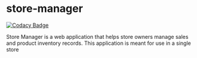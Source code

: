 # store-manager

[![Codacy Badge](https://api.codacy.com/project/badge/Grade/15f1461cde1e4a53b23ecb237ce23996)](https://app.codacy.com/app/PeterCapo/store-manager?utm_source=github.com&utm_medium=referral&utm_content=PeterCapo/store-manager&utm_campaign=Badge_Grade_Dashboard)

Store Manager is a web application that helps store owners manage sales and product inventory records. This application is meant for use in a single store

